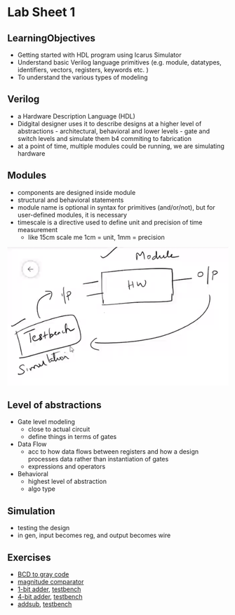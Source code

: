 # Lab Sheet 1

## LearningObjectives

- Getting started with HDL program using Icarus Simulator
- Understand basic Verilog language primitives (e.g. module, datatypes, identifiers, vectors, registers, keywords etc. )
- To understand the various types of modeling

## Verilog

- a Hardware Description Language (HDL)
- Didgital designer uses it to describe designs at a higher level of abstractions - architectural, behavioral and lower levels - gate and switch levels and simulate them b4 commiting to fabrication
- at a point of time, multiple modules could be running, we are simulating hardware

## Modules

- components are designed inside module
- structural and behavioral statements
- module name is optional in syntax for primitives (and/or/not), but for user-defined modules, it is necessary
- timescale is a directive used to define unit and precision of time measurement
  - like 15cm scale me 1cm = unit, 1mm = precision

![module](module.png)

## Level of abstractions

- Gate level modeling
  - close to actual circuit
  - define things in terms of gates
- Data Flow
  - acc to how data flows between registers and how a design processes data rather than instantiation of gates
  - expressions and operators
- Behavioral
  - highest level of abstraction
  - algo type

## Simulation

- testing the design
- in gen, input becomes reg, and output becomes wire

## Exercises

- [BCD to gray code](bcd2gray.v)
- [magnitude comparator](magcomp.v)
- [1-bit adder](fadder_1bit.v), [testbench](tb_fadder_1bit.v)
- [4-bit adder](fadder_4bit.v), [testbench](tb_fadder_4bit.v)
- [addsub](addSub_4bit.v), [testbench](tb_addSub_4bit.v)
